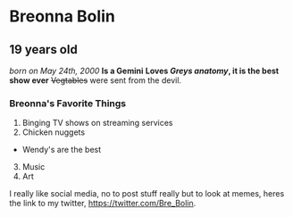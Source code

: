 # Breonna Bolin
## 19 years old 

*born on May 24th, 2000*
**Is a Gemini**
**Loves _Greys anatomy_, it is the best show ever**
~~Vegtables~~ were sent from the devil. 
### Breonna's Favorite Things
1. Binging TV shows on streaming services
2. Chicken nuggets 
  * Wendy's are the best 
3. Music 
4. Art

I really like social media, no to post stuff really but to look at memes, heres the link to my twitter, https://twitter.com/Bre_Bolin. 

[logo]: https://www.google.com/search?q=winnie+the+pooh&safe=active&rlz=1C5CHFA_enUS864US864&source=lnms&tbm=isch&sa=X&ved=2ahUKEwiutofuvJDoAhUCB50JHYDgAMUQ_AUoAXoECBcQAw&biw=726&bih=637#imgrc=2QTaUNagtaFhVM


